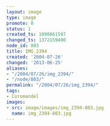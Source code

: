 ```yaml
---
layout: image
type: image
promote: 0
status: 1
created_ts: 1090861597
changed_ts: 1372159400
node_id: 803
title: IMG_2394
created: '2004-07-26'
changed: '2013-06-25'
aliases:
- "/2004/07/26/img_2394/"
- "/node/803/"
permalink: "/2004/07/26/img_2394/"
tags:
- Coromandel
images:
- src: image/images/img_2394-803.jpg
  name: img_2394-803.jpg
---
```


